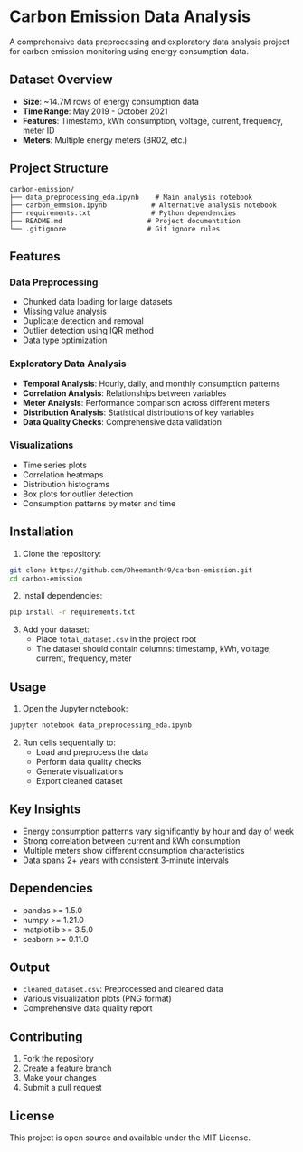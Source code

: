 # Carbon Emission Data Analysis

A comprehensive data preprocessing and exploratory data analysis project for carbon emission monitoring using energy consumption data.

## Dataset Overview

- **Size**: ~14.7M rows of energy consumption data
- **Time Range**: May 2019 - October 2021
- **Features**: Timestamp, kWh consumption, voltage, current, frequency, meter ID
- **Meters**: Multiple energy meters (BR02, etc.)

## Project Structure

```
carbon-emission/
├── data_preprocessing_eda.ipynb    # Main analysis notebook
├── carbon_emmsion.ipynb           # Alternative analysis notebook
├── requirements.txt               # Python dependencies
├── README.md                     # Project documentation
└── .gitignore                    # Git ignore rules
```

## Features

### Data Preprocessing
- Chunked data loading for large datasets
- Missing value analysis
- Duplicate detection and removal
- Outlier detection using IQR method
- Data type optimization

### Exploratory Data Analysis
- **Temporal Analysis**: Hourly, daily, and monthly consumption patterns
- **Correlation Analysis**: Relationships between variables
- **Meter Analysis**: Performance comparison across different meters
- **Distribution Analysis**: Statistical distributions of key variables
- **Data Quality Checks**: Comprehensive data validation

### Visualizations
- Time series plots
- Correlation heatmaps
- Distribution histograms
- Box plots for outlier detection
- Consumption patterns by meter and time

## Installation

1. Clone the repository:
```bash
git clone https://github.com/Dheemanth49/carbon-emission.git
cd carbon-emission
```

2. Install dependencies:
```bash
pip install -r requirements.txt
```

3. Add your dataset:
   - Place `total_dataset.csv` in the project root
   - The dataset should contain columns: timestamp, kWh, voltage, current, frequency, meter

## Usage

1. Open the Jupyter notebook:
```bash
jupyter notebook data_preprocessing_eda.ipynb
```

2. Run cells sequentially to:
   - Load and preprocess the data
   - Perform data quality checks
   - Generate visualizations
   - Export cleaned dataset

## Key Insights

- Energy consumption patterns vary significantly by hour and day of week
- Strong correlation between current and kWh consumption
- Multiple meters show different consumption characteristics
- Data spans 2+ years with consistent 3-minute intervals

## Dependencies

- pandas >= 1.5.0
- numpy >= 1.21.0
- matplotlib >= 3.5.0
- seaborn >= 0.11.0

## Output

- `cleaned_dataset.csv`: Preprocessed and cleaned data
- Various visualization plots (PNG format)
- Comprehensive data quality report

## Contributing

1. Fork the repository
2. Create a feature branch
3. Make your changes
4. Submit a pull request

## License

This project is open source and available under the MIT License.
